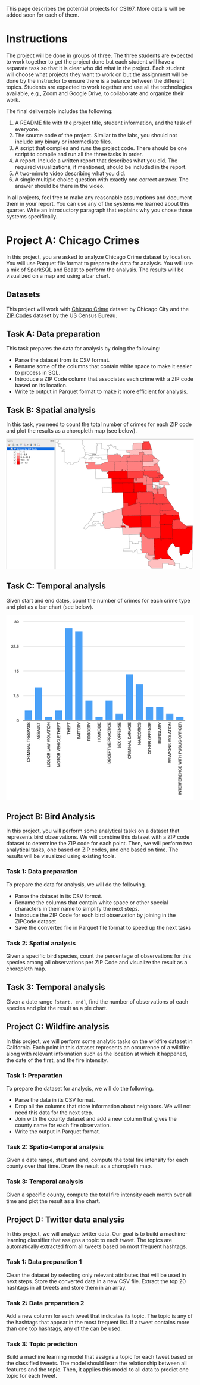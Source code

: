 This page describes the potential projects for CS167. More details will be added soon for each of them.

# Instructions 
The project will be done in groups of three.
The three students are expected to work together to get the project done but each student will have a separate task
so that it is clear who did what in the project.
Each student will choose what projects they want to work on but the assignment will be done by the instructor 
to ensure there is a balance between the different topics.
Students are expected to work together and use all the technologies available, 
e.g., Zoom and Google Drive, to collaborate and organize their work.

The final deliverable includes the following:

1. A README file with the project title, student information, and the task of everyone.
2. The source code of the project. Similar to the labs, you should not include any binary or intermediate files.
3. A script that compiles and runs the project code. There should be one script to compile and run all the three tasks in order.
4. A report. Include a written report that describes what you did. The required visualizations, if mentioned, should be included in the report.
5. A two-minute video describing what you did.
6. A single multiple choice question with exactly one correct answer. The answer should be there in the video.

In all projects, feel free to make any reasonable assumptions and document them in your report.
You can use any of the systems we learned about this quarter.
Write an introductory paragraph that explains why you chose those systems specifically.

# Project A: Chicago Crimes
In this project, you are asked to analyze Chicago Crime dataset by location.
You will use Parquet file format to prepare the data for analysis.
You will use a mix of SparkSQL and Beast to perform the analysis.
The results will be visualized on a map and using a bar chart.

## Datasets
This project will work with [Chicago Crime](https://star.cs.ucr.edu/?Chicago%20Crimes#center=41.8756,-87.6227&zoom=11) dataset by Chicago City and the [ZIP Codes](https://star.cs.ucr.edu/?TIGER2018/ZCTA5#center=41.8756,-87.6227&zoom=11) dataset by the US Census Bureau.

## Task A: Data preparation
This task prepares the data for analysis by doing the following:

- Parse the dataset from its CSV format.
- Rename some of the columns that contain white space to make it easier to process in SQL.
- Introduce a ZIP Code column that associates each crime with a ZIP code based on its location.
- Write te output in Parquet format to make it more efficient for analysis.

## Task B: Spatial analysis
In this task, you need to count the total number of crimes for each ZIP code and plot the results as a choropleth map (see below).

![Choropleth Map](images/CrimesChoroplethMap.png)

## Task C: Temporal analysis
Given start and end dates, count the number of crimes for each crime type and plot as a bar chart (see below).

![Chicago Crime Bar Chart](images/ChicagoCrimesBarChart.png)

## Project B: Bird Analysis
In this project, you will perform some analytical tasks on a dataset that represents bird observations.
We will combine this dataset with a ZIP code dataset to determine the ZIP code for each point.
Then, we will perform two analytical tasks, one based on ZIP codes, and one based on time.
The results will be visualized using existing tools.

### Task 1: Data preparation
To prepare the data for analysis, we will do the following.

- Parse the dataset in its CSV format.
- Rename the columns that contain white space or other special characters in their name to simplify the next steps.
- Introduce the ZIP Code for each bird observation by joining in the ZIPCode dataset.
- Save the converted file in Parquet file format to speed up the next tasks

### Task 2: Spatial analysis
Given a specific bird species, count the percentage of observations for this species among
all observations per ZIP Code and visualize the result as a choropleth map.

## Task 3: Temporal analysis
Given a date range `[start, end]`, find the number of observations of each species and plot the result as a pie chart.

## Project C: Wildfire analysis
In this project, we will perform some analytic tasks on the wildfire dataset in California.
Each point in this dataset represents an occurrence of a wildfire along with relevant information
such as the location at which it happened, the date of the first, and the fire intensity.

### Task 1: Preparation
To prepare the dataset for analysis, we will do the following.

- Parse the data in its CSV format.
- Drop all the columns that store information about neighbors. We will not need this data for the next step.
- Join with the county dataset and add a new column that gives the county name for each fire observation.
- Write the output in Parquet format.

### Task 2: Spatio-temporal analysis
Given a date range, start and end, compute the total fire intensity for each county over that time. Draw the result as a choropleth map.

### Task 3: Temporal analysis
Given a specific county, compute the total fire intensity each month over all time and plot the result as a line chart.

## Project D: Twitter data analysis
In this project, we will analyze twitter data. Our goal is to build a machine-learning classifier that assigns
a topic to each tweet. The topics are automatically extracted from all tweets based on most frequent hashtags.

### Task 1: Data preparation 1
Clean the dataset by selecting only relevant attributes that will be used in next steps.
Store the converted data in a new CSV file.
Extract the top 20 hashtags in all tweets and store them in an array.

### Task 2: Data preparation 2
Add a new column for each tweet that indicates its topic.
The topic is any of the hashtags that appear in the most frequent list.
If a tweet contains more than one top hashtags, any of the can be used.

### Task 3: Topic prediction
Build a machine learning model that assigns a topic for each tweet based on the classified tweets.
The model should learn the relationship between all features and the topic.
Then, it applies this model to all data to predict one topic for each tweet.
